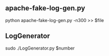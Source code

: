 ## apache-fake-log-gen.py
python apache-fake-log-gen.py -n300 >> $file

## LogGenerator
sudo ./LogGenerator.py $number

